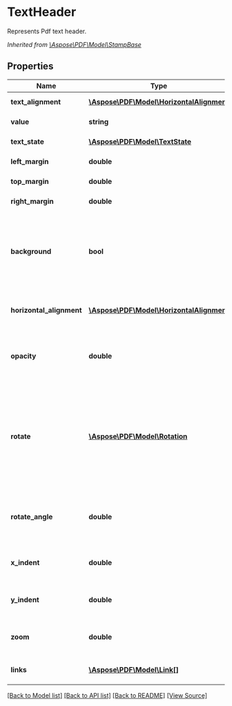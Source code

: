 ﻿# TextHeader
Represents Pdf text header.

*Inherited from [\Aspose\PDF\Model\StampBase](StampBase.md)*
## Properties
Name | Type | Description | Notes
------------ | ------------- | ------------- | -------------
**text_alignment** | [**\Aspose\PDF\Model\HorizontalAlignment**](HorizontalAlignment.md) | Alignment of the text inside the stamp. | [optional]
**value** | **string** | Gets or sets string value which is used as stamp on the page. | [optional]
**text_state** | [**\Aspose\PDF\Model\TextState**](TextState.md) | Gets text properties of the stamp. See for details. | [optional]
**left_margin** | **double** | Gets or sets left margin of stamp. | [optional]
**top_margin** | **double** | Gets or sets top margin of stamp. | [optional]
**right_margin** | **double** | Gets or sets right margin of stamp. | [optional]
**background** | **bool** | Sets or gets a bool value that indicates the content is stamped as background. If the value is true, the stamp content is layed at the bottom. By defalt, the value is false, the stamp content is layed at the top.<br />*Inherited from [\Aspose\PDF\Model\StampBase](StampBase.md)* | [optional]
**horizontal_alignment** | [**\Aspose\PDF\Model\HorizontalAlignment**](HorizontalAlignment.md) | Gets or sets Horizontal alignment of stamp on the page. <br />*Inherited from [\Aspose\PDF\Model\StampBase](StampBase.md)* | [optional]
**opacity** | **double** | Gets or sets a value to indicate the stamp opacity. The value is from 0.0 to 1.0. By default the value is 1.0.<br />*Inherited from [\Aspose\PDF\Model\StampBase](StampBase.md)* | [optional]
**rotate** | [**\Aspose\PDF\Model\Rotation**](Rotation.md) | Sets or gets the rotation of stamp content according values. Note. This property is for set angles which are multiples of 90 degrees (0, 90, 180, 270 degrees). To set arbitrary angle use RotateAngle property. If angle set by ArbitraryAngle is not multiple of 90 then Rotate property returns Rotation.None.<br />*Inherited from [\Aspose\PDF\Model\StampBase](StampBase.md)* | [optional]
**rotate_angle** | **double** | Gets or sets rotate angle of stamp in degrees. This property allows to set arbitrary rotate angle. <br />*Inherited from [\Aspose\PDF\Model\StampBase](StampBase.md)* | [optional]
**x_indent** | **double** | Horizontal stamp coordinate, starting from the left.<br />*Inherited from [\Aspose\PDF\Model\StampBase](StampBase.md)* | [optional]
**y_indent** | **double** | Vertical stamp coordinate, starting from the bottom.<br />*Inherited from [\Aspose\PDF\Model\StampBase](StampBase.md)* | [optional]
**zoom** | **double** | Zooming factor of the stamp. Allows to scale stamp.<br />*Inherited from [\Aspose\PDF\Model\StampBase](StampBase.md)* | [optional]
**links** | [**\Aspose\PDF\Model\Link[]**](Link.md) | Link to the document.<br />*Inherited from [\Aspose\PDF\Model\LinkElement](LinkElement.md)* | [optional]

[[Back to Model list]](../README.md#documentation-for-models) [[Back to API list]](../README.md#documentation-for-api-endpoints) [[Back to README]](../README.md) [[View Source]](../src/Aspose/PDF/Model/TextHeader.php)


